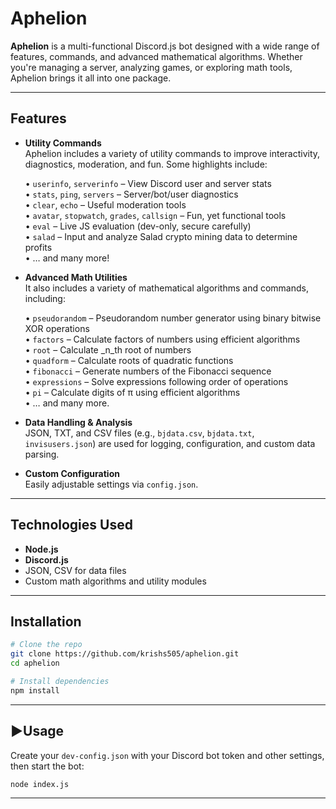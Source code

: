 # Aphelion

**Aphelion** is a multi-functional Discord.js bot designed with a wide range of features, commands, and advanced mathematical algorithms. Whether you're managing a server, analyzing games, or exploring math tools, Aphelion brings it all into one package.

---

## Features

- **Utility Commands**  
  Aphelion includes a variety of utility commands to improve interactivity, diagnostics, moderation, and fun. Some highlights include:

  • `userinfo`, `serverinfo` – View Discord user and server stats  
  • `stats`, `ping`, `servers` – Server/bot/user diagnostics  
  • `clear`, `echo` – Useful moderation tools  
  • `avatar`, `stopwatch`, `grades`, `callsign` – Fun, yet functional tools  
  • `eval` – Live JS evaluation (dev-only, secure carefully)  
  • `salad` – Input and analyze Salad crypto mining data to determine profits  
  • … and many more!

- **Advanced Math Utilities**  
  It also includes a variety of mathematical algorithms and commands, including:

  • `pseudorandom` – Pseudorandom number generator using binary bitwise XOR operations  
  • `factors` – Calculate factors of numbers using efficient algorithms  
  • `root` – Calculate _n_th root of numbers  
  • `quadform` – Calculate roots of quadratic functions  
  • `fibonacci` – Generate numbers of the Fibonacci sequence  
  • `expressions` – Solve expressions following order of operations  
  • `pi` – Calculate digits of π using efficient algorithms  
  • … and many more.

- **Data Handling & Analysis**  
  JSON, TXT, and CSV files (e.g., `bjdata.csv`, `bjdata.txt`, `invisusers.json`) are used for logging, configuration, and custom data parsing.

- **Custom Configuration**  
  Easily adjustable settings via `config.json`.

---

## Technologies Used

- **Node.js**
- **Discord.js**
- JSON, CSV for data files
- Custom math algorithms and utility modules

---

## Installation

```bash
# Clone the repo
git clone https://github.com/krishs505/aphelion.git
cd aphelion

# Install dependencies
npm install
```

---

## ▶Usage

Create your `dev-config.json` with your Discord bot token and other settings, then start the bot:

```bash
node index.js
```

---
